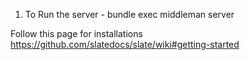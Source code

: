 1. To Run the server - bundle exec middleman server

Follow this page for installations
https://github.com/slatedocs/slate/wiki#getting-started
